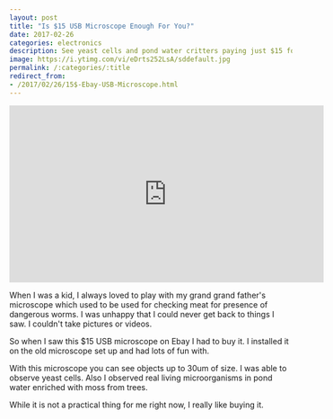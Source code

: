 ```yaml
---
layout: post
title: "Is $15 USB Microscope Enough For You?"
date: 2017-02-26
categories: electronics 
description: See yeast cells and pond water critters paying just $15 for an USB microscope.
image: https://i.ytimg.com/vi/eDrts252LsA/sddefault.jpg
permalink: /:categories/:title
redirect_from:
- /2017/02/26/15$-Ebay-USB-Microscope.html
---
```


<iframe width="560" height="315" src="https://www.youtube.com/embed/eDrts252LsA" frameborder="0" allowfullscreen></iframe>

When I was a kid, I always loved to play with my grand grand father's microscope which used to be used for checking meat for presence of dangerous worms.
I was unhappy that I could never get back to things I saw. I couldn't take pictures or videos.

So when I saw this $15 USB microscope on Ebay I had to buy it. I installed it on the old microscope set up and had lots of fun with.

With this microscope you can see objects up to 30um of size. I was able to observe yeast cells. Also I observed real living microorganisms in pond water enriched with moss from trees.

While it is not a practical thing for me right now, I really like buying it.


